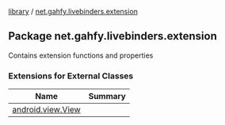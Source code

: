 [library](../index.md) / [net.gahfy.livebinders.extension](./index.md)

## Package net.gahfy.livebinders.extension

Contains extension functions and properties

### Extensions for External Classes

| Name | Summary |
|---|---|
| [android.view.View](android.view.-view/index.md) |  |
